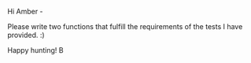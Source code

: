 Hi Amber -

Please write two functions that fulfill the requirements of the tests I have provided. :)

Happy hunting!
B
